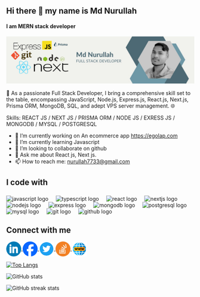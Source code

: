 ## Hi there 👋 my name is Md Nurullah
#### I am MERN stack developer
![I am MERN stack developer](https://github.com/nurullah7733/nurullah7733/blob/main/banner.jpg?raw=true)

🚀 As a passionate Full Stack Developer, I bring a comprehensive skill set to the table, encompassing JavaScript, Node.js, Express.js, React.js, Next.js, Prisma ORM, MongoDB, SQL, and adept VPS server management. 🌐

Skills: REACT JS / NEXT JS / PRISMA ORM / NODE JS / EXRESS JS / MONGODB / MYSQL / POSTGRESQL

- 🔭 I’m currently working on An ecommerce app https://egolap.com 
- 🌱 I’m currently learning Javascript 
- 👯 I’m looking to collaborate on github 
- 💬 Ask me about React js, Next js. 
- 📫 How to reach me: nurullah7733@gmail.com

###

<h2 align="left">I code with</h2>

###

<div align="left">
  <img src="https://cdn.jsdelivr.net/gh/devicons/devicon/icons/javascript/javascript-original.svg" height="40" alt="javascript logo"  />
  <img width="12" />
  <img src="https://cdn.jsdelivr.net/gh/devicons/devicon/icons/typescript/typescript-original.svg" height="40" alt="typescript logo"  />
  <img width="12" />
  <img src="https://cdn.jsdelivr.net/gh/devicons/devicon/icons/react/react-original.svg" height="40" alt="react logo"  />
  <img width="12" />
  <img src="https://cdn.jsdelivr.net/gh/devicons/devicon/icons/nextjs/nextjs-original.svg" height="40" alt="nextjs logo"  />
  <img width="12" />
  <img src="https://cdn.jsdelivr.net/gh/devicons/devicon/icons/nodejs/nodejs-original.svg" height="40" alt="nodejs logo"  />
  <img width="12" />
  <img src="https://cdn.jsdelivr.net/gh/devicons/devicon/icons/express/express-original.svg" height="40" alt="express logo"  />
  <img width="12" />
  <img src="https://cdn.jsdelivr.net/gh/devicons/devicon/icons/mongodb/mongodb-original.svg" height="40" alt="mongodb logo"  />
  <img width="12" />
  <img src="https://cdn.jsdelivr.net/gh/devicons/devicon/icons/postgresql/postgresql-original.svg" height="40" alt="postgresql logo"  />
  <img width="12" />
  <img src="https://cdn.jsdelivr.net/gh/devicons/devicon/icons/mysql/mysql-original.svg" height="40" alt="mysql logo"  />
  <img width="12" />
  <img src="https://cdn.jsdelivr.net/gh/devicons/devicon/icons/git/git-original.svg" height="40" alt="git logo"  />
  <img width="12" />
  <img src="https://cdn.jsdelivr.net/gh/devicons/devicon/icons/github/github-original.svg" height="40" alt="github logo"  />
</div>

###

<h2 align="left">Connect with me</h2>

<p align="left">
<a href="https://www.linkedin.com/in/nurullah7733/" target="blank"> <img align="center" src="https://github.com/nurullah7733/nurullah7733/blob/main/linkedin.png?raw=true" alt="linkedin" height="40" width="40" />
</a> 
<a href="https://www.facebook.com/sinan7733" target="blank"> <img align="center" src="https://github.com/nurullah7733/nurullah7733/blob/main/facebook.png?raw=true" alt="facebook" height="40" width="40" /> 
</a>
<a href="https://twitter.com/nurullah7733" target="blank"> <img align="center" src="https://github.com/nurullah7733/nurullah7733/blob/main/twitter.png?raw=true" alt="twitter" height="40" width="40" />
</a>
<a href="https://stackoverflow.com/users/13917851/md-nurullah" target="blank"> <img align="center" src="https://github.com/nurullah7733/nurullah7733/blob/main/stack.png?raw=true" alt="twitter" height="40" width="40" />
</a>
<a href="https://nurdeveloper.vercel.app" target="blank"> <img align="center" src="https://github.com/nurullah7733/nurullah7733/blob/main/website.png?raw=true" alt="twitter" height="40" width="40" />
</a>
</p>

 

[![Top Langs](https://github-readme-stats.vercel.app/api/top-langs/?username=nurullah7733)](https://github.com/anuraghazra/github-readme-stats)

![GitHub stats](https://github-readme-stats.vercel.app/api?username=nurullah7733&show_icons=true)  

![GitHub streak stats](https://streak-stats.demolab.com/?user=nurullah7733)  

